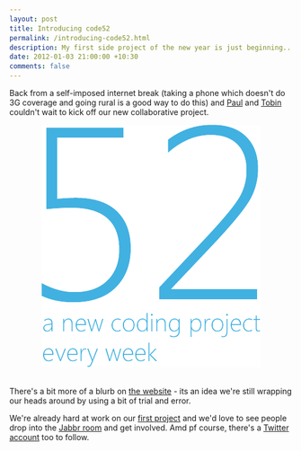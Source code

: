 ```yaml
---
layout: post
title: Introducing code52
permalink: /introducing-code52.html
description: My first side project of the new year is just beginning...
date: 2012-01-03 21:00:00 +10:30
comments: false
---
```


Back from a self-imposed internet break (taking a phone which doesn't do 3G coverage and going rural is a good way to do this) and [Paul](http://twitter.com/aeoth) and [Tobin](http://twitter.com/tobin) couldn't wait to kick off our new collaborative project.

<center><a href="http://code52.org"><img class="right" src="/img/posts/Code52/logo.png" /></a></center>
<br/>

There's a bit more of a blurb on [the website](http://code52.org/about.html) - its an idea we're still wrapping our heads around by using a bit of trial and error.

We're already hard at work on our [first project](http://code52.org/downmarker) and we'd love to see people drop into the [Jabbr room](http://jabbr.net/#/rooms/code52) and get involved. Amd pf course, there's a [Twitter account](http://twitter.com/code_52) too to follow.
